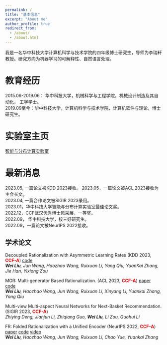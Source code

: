 ```yaml
---
permalink: /
title: "基本信息"
excerpt: "About me"
author_profile: true
redirect_from: 
  - /about/
  - /about.html
---
```


我是一名华中科技大学计算机科学与技术学院的四年级博士研究生，导师为李瑞轩教授。研究方向为机器学习的可解释性、自然语言处理。  

教育经历
======
2015.06-2019.06： 华中科技大学，机械科学与工程学院，机械设计制造及其自动化， 工学学士。  
2019.09至今：华中科技大学，计算机科学与技术学院，计算机软件与理论，博士研究生。  

实验室主页
=====
[智能与分布计算实验室](http://idc.hust.edu.cn/)


最新消息
======
2023.05, 一篇论文被KDD 2023接收。
2023.05，一篇论文被ACL 2023接收为主会长文。  
2023.04, 一篇合作论文被SIGIR 2023录用。   
2023.01，华中科技大学智能与分布计算实验室最佳论文奖。  
2022.12，CCF武汉优秀博士风采展，一等奖。   
2022.09， 华中科技大学，校三好研究生。   
2022.09，一篇论文被NeurIPS 2022接收。    

学术论文
------
Decoupled Rationalization with Asymmetric Learning Rates (KDD 2023, **<font color=red>CCF-A</font>**) [code](https://github.com/jugechengzi/Rationalization-DR)  
*__Wei Liu__, Jun Wang, Haozhao Wang, Ruixuan Li, Yang Qiu, YuanKai Zhang, Jie Han, Yixiong Zou*

MGR: Multi-generator Based Rationalization. (ACL 2023, **<font color=red>CCF-A</font>**) [paper](https://arxiv.org/abs/2305.04492) [code](https://github.com/jugechengzi/Rationalization-MGR)    
*__Wei Liu__, Haozhao Wang, Jun Wang, Ruixuan Li, Xinyang Li, Yuankai Zhang, Yang Qiu*

Multi-view Multi-aspect Neural Networks for Next-Basket Recommendation. (SIGIR 2023, **<font color=red>CCF-A</font>**)  
*Zhiying Deng, Jianjun Li, Zhiqiang Guo, __Wei Liu__, Li Zou, Guohui Li*

FR: Folded Rationalization with a Unified Encoder (NeurIPS 2022, **<font color=red>CCF-A</font>**) [paper](https://arxiv.org/pdf/2209.08285.pdf) [code](https://github.com/jugechengzi/FR) [video](https://slideslive.com/38990450/fr-folded-rationalization-with-a-unified-encoder?ref=search-presentations-folded+rationalization)  
    *__Wei Liu__, Haozhao Wang, Jun Wang, Ruixuan Li, Chao Yue, Yuankai Zhang*
    
    
<script type="text/javascript" id="clustrmaps" src="//clustrmaps.com/map_v2.js?d=rL71QO-aAGuIN0YNc9c-NFz4ChdB_9vxdJYfb3qmjnI&cl=ffffff&w=a"></script>
<!-- <script type="text/javascript" id="clstr_globe" src="//clustrmaps.com/globe.js?d=rL71QO-aAGuIN0YNc9c-NFz4ChdB_9vxdJYfb3qmjnI"></script> -->


